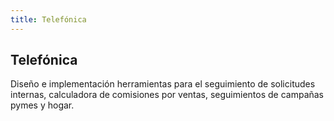 ```yaml
---
title: Telefónica
---
```


## Telefónica

Diseño e implementación herramientas para el seguimiento de solicitudes internas, calculadora de comisiones por ventas, seguimientos de campañas pymes y hogar.
